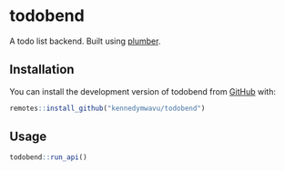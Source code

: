 
<!-- README.md is generated from README.Rmd. Please edit that file -->

# todobend

<!-- badges: start -->
<!-- badges: end -->

A todo list backend. Built using [plumber](https://www.rplumber.io/).

## Installation

You can install the development version of todobend from
[GitHub](https://github.com/) with:

``` r
remotes::install_github("kennedymwavu/todobend")
```

## Usage

``` r
todobend::run_api()
```
